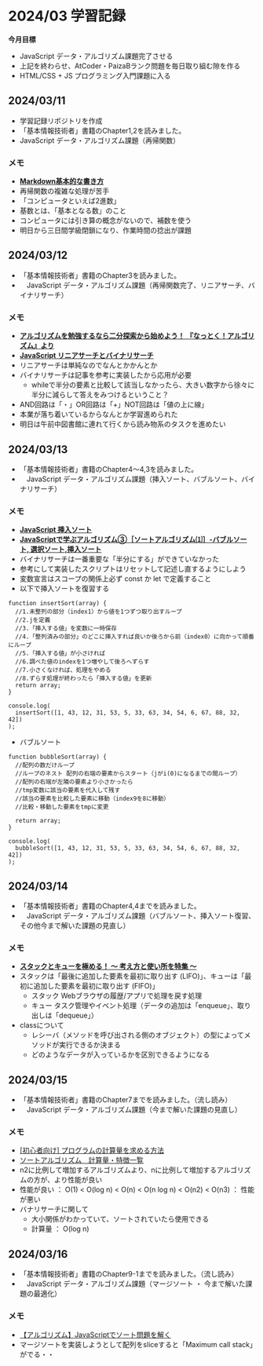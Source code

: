 # 2024/03 学習記録

**今月目標**

* JavaScript データ・アルゴリズム課題完了させる
* 上記を終わらせ、AtCoder・PaizaBランク問題を毎日取り組む隙を作る
* HTML/CSS + JS プログラミング入門課題に入る

## 2024/03/11
* 学習記録リポジトリを作成
* 「基本情報技術者」書籍のChapter1,2を読みました。
* JavaScript データ・アルゴリズム課題（再帰関数）

### メモ

* [**Markdown基本的な書き方**](https://docs.github.com/ja/get-started/writing-on-github/getting-started-with-writing-and-formatting-on-github/basic-writing-and-formatting-syntax)
* 再帰関数の複雑な処理が苦手
* 「コンピュータといえば2進数」
* 基数とは、「基本となる数」のこと
* コンピュータには引き算の概念がないので、補数を使う
* 明日から三日間学級閉鎖になり、作業時間の捻出が課題


## 2024/03/12
* 「基本情報技術者」書籍のChapter3を読みました。
* 　JavaScript データ・アルゴリズム課題（再帰関数完了、リニアサーチ、バイナリサーチ）

### メモ

* [**アルゴリズムを勉強するなら二分探索から始めよう！ 『なっとく！アルゴリズム』より**](https://codezine.jp/article/detail/9900?p=2)
* [**JavaScript リニアサーチとバイナリサーチ**](http://www.nct9.ne.jp/m_hiroi/light/js02.html)
* リニアサーチは単純なのでなんとかかんとか
* バイナリサーチは記事を参考に実装したから応用が必要
  * whileで半分の要素と比較して該当しなかったら、大きい数字から徐々に半分に減らして答えをみつけるということ？
* AND回路は「・」OR回路は「+」NOT回路は「値の上に線」
* 本業が落ち着いているからなんとか学習進められた
* 明日は午前中図書館に連れて行くから読み物系のタスクを進めたい


## 2024/03/13
* 「基本情報技術者」書籍のChapter4〜4,3を読みました。
* 　JavaScript データ・アルゴリズム課題（挿入ソート、バブルソート、バイナリサーチ）

### メモ

* [**JavaScript 挿入ソート**](https://qiita.com/may88seiji/items/53e164ca26a3fdbca0c1)
* [**JavaScriptで学ぶアルゴリズム③［ソートアルゴリズム⑴］-バブルソート, 選択ソート,挿入ソート**](https://note.com/tasting/n/n5d7ebd0e36d1)
* バイナリサーチは一番重要な「半分にする」ができていなかった
* 参考にして実装したスクリプトはリセットして記述し直するようにしよう
* 変数宣言はスコープの関係上必ず const か let で定義すること
* 以下で挿入ソートを復習する
```
function insertSort(array) {
  //1.未整列の部分（index1）から値を1つずつ取り出すループ
  //2.jを定義
  //3.「挿入する値」を変数に一時保存
  //4.「整列済みの部分」のどこに挿入すれば良いか後ろから前（index0）に向かって順番にループ
  //5.「挿入する値」が小さければ
  //6.調べた値のindexを1つ増やして後ろへずらす
  //7.小さくなければ、処理をやめる
  //8.ずらす処理が終わったら「挿入する値」を更新
  return array;
}

console.log(
  insertSort([1, 43, 12, 31, 53, 5, 33, 63, 34, 54, 6, 67, 88, 32, 42])
);
```
* バブルソート
```
function bubbleSort(array) {
  //配列の数だけループ
  //ループのネスト 配列の右端の要素からスタート（jがi(0)になるまでの間ループ）
  //配列の右端が左隣の要素より小さかったら
  //tmp変数に該当の要素を代入して残す
  //該当の要素を比較した要素に移動（index9を8に移動）
  //比較・移動した要素をtmpに変更

  return array;
}

console.log(
  bubbleSort([1, 43, 12, 31, 53, 5, 33, 63, 34, 54, 6, 67, 88, 32, 42])
);
```

## 2024/03/14
* 「基本情報技術者」書籍のChapter4,4までを読みました。
* 　JavaScript データ・アルゴリズム課題（バブルソート、挿入ソート復習、その他今まで解いた課題の見直し）

### メモ

* [**スタックとキューを極める！ 〜 考え方と使い所を特集 〜**](https://qiita.com/drken/items/6a95b57d2e374a3d3292)
* スタックは「最後に追加した要素を最初に取り出す (LIFO)」、キューは「最初に追加した要素を最初に取り出す (FIFO)」
  * スタック	Webブラウザの履歴/アプリで処理を戻す処理
  * キュー	タスク管理やイベント処理（データの追加は「enqueue」、取り出しは「dequeue」）
* classについて
  *  レシーバ（メソッドを呼び出される側のオブジェクト）の型によってメソッドが実行できるか決まる
  *  どのようなデータが入っているかを区別できるようになる


## 2024/03/15
* 「基本情報技術者」書籍のChapter7までを読みました。（流し読み）
* 　JavaScript データ・アルゴリズム課題（今まで解いた課題の見直し）

### メモ

* [[初心者向け] プログラムの計算量を求める方法](https://qiita.com/cotrpepe/items/1f4c38cc9d3e3a5f5e9c#%E8%A3%9C%E8%B6%B3%E6%99%82%E9%96%93%E8%A8%88%E7%AE%97%E9%87%8F%E3%81%A8%E7%A9%BA%E9%96%93%E8%A8%88%E7%AE%97%E9%87%8F%E3%81%AB%E3%81%A4%E3%81%84%E3%81%A6)
* [ソートアルゴリズム　計算量・特徴一覧](https://www.tomotaku.com/sort-algorithm-list/)
* n2に比例して増加するアルゴリズムより、nに比例して増加するアルゴリズムの方が、より性能が良い
* 性能が良い ： O(1) < O(log n) < O(n) < O(n log n) < O(n2) < O(n3) ： 性能が悪い
* バナリサーチに関して
  * 大小関係がわかっていて、ソートされていたら使用できる
  * 計算量 ： O(log n)


## 2024/03/16
* 「基本情報技術者」書籍のChapter9-1までを読みました。（流し読み）
* 　JavaScript データ・アルゴリズム課題（マージソート ・ 今まで解いた課題の最適化）

### メモ
* [【アルゴリズム】JavaScriptでソート問題を解く](https://qiita.com/suzuki0430/items/31445325bb105d1f3abc)
* マージソートを実装しようとして配列をsliceすると「Maximum call stack」がでる・・
